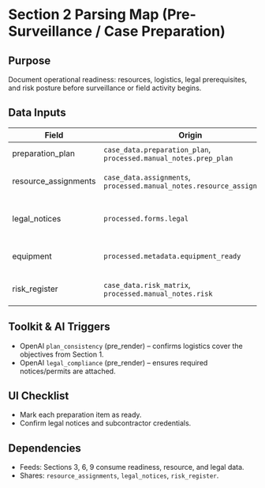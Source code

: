 ﻿# Section 2 Parsing Map (Pre-Surveillance / Case Preparation)

## Purpose
Document operational readiness: resources, logistics, legal prerequisites, and risk posture before surveillance or field activity begins.

## Data Inputs
| Field | Origin | Notes |
|-------|--------|-------|
| preparation_plan | `case_data.preparation_plan`, `processed.manual_notes.prep_plan` | Ordered checklist of tasks prior to field deployment. |
| resource_assignments | `case_data.assignments`, `processed.manual_notes.resource_assignments` | Investigator/subcontractor routing, shift coverage, contact tree. |
| legal_notices | `processed.forms.legal` | Court orders, client authorisations, special permits gathered from OCR. |
| equipment | `processed.metadata.equipment_ready` | Gear readiness flags (tracking devices, cameras, comms). |
| risk_register | `case_data.risk_matrix`, `processed.manual_notes.risk` | Operational hazards, mitigation steps, escalation triggers. |

## Toolkit & AI Triggers
- OpenAI `plan_consistency` (pre_render) – confirms logistics cover the objectives from Section 1.
- OpenAI `legal_compliance` (pre_render) – ensures required notices/permits are attached.

## UI Checklist
- Mark each preparation item as ready.
- Confirm legal notices and subcontractor credentials.

## Dependencies
- Feeds: Sections 3, 6, 9 consume readiness, resource, and legal data.
- Shares: `resource_assignments`, `legal_notices`, `risk_register`.
